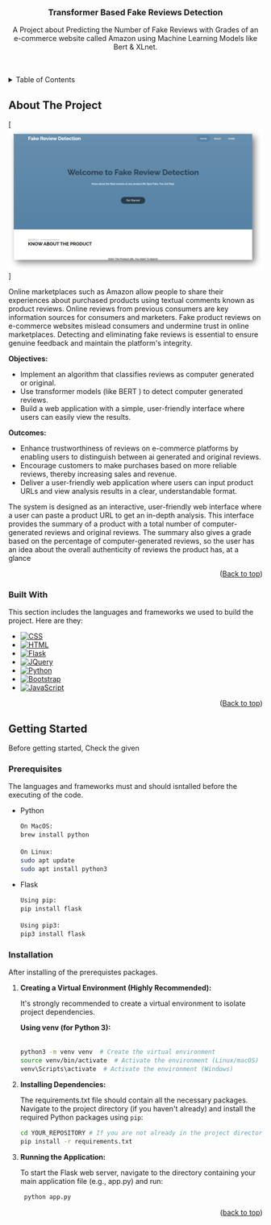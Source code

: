 <!-- Improved compatibility of back to top link: See: https://github.com/othneildrew/Best-README-Template/pull/73 -->
<a id="readme-top"></a>

<!-- PROJECT LOGO -->
<br />
<div align="center">
  <h3 align="center">Transformer Based Fake Reviews Detection</h3>
  <p align="center">
    A Project about Predicting the Number of Fake Reviews with Grades of an e-commerce website called Amazon using Machine Learning Models like Bert & XLnet.
    <br />
    <br />
    <br />
  </p>
</div>

<!-- TABLE OF CONTENTS -->
<details>
  <summary>Table of Contents</summary>
  <ol>
    <li>
      <a href="#about-the-project" >About The Project</a>
      <ul>
        <li><a href="#built-with">Built With</a></li>
      </ul>
    </li>
    <li>
      <a href="#getting-started">Getting Started</a>
      <ul>
        <li><a href="#prerequisites">Prerequisites</a></li>
        <li><a href="#installation">Installation</a></li>
      </ul>
    </li>
  </ol>
</details>



<!-- ABOUT THE PROJECT -->

## About The Project

[![Product Name Screen Shot][product-screenshot]]

Online marketplaces such as Amazon allow people to share their experiences about purchased  products using textual comments known as product reviews. Online reviews from previous  consumers are key information sources for consumers and marketers. Fake product reviews on e-commerce websites mislead consumers and undermine trust in online marketplaces. Detecting  and eliminating fake reviews is essential to ensure genuine feedback and maintain the platform's  integrity.


<strong>Objectives:</strong>
* Implement an algorithm that classifies reviews as computer generated or original.
* Use transformer models (like BERT ) to detect computer generated reviews.
* Build a web application with a simple, user-friendly interface where users can easily view the results.


<strong>Outcomes:</strong>
* Enhance trustworthiness of reviews on e-commerce platforms by enabling users to distinguish between ai generated and original reviews.<br>
* Encourage customers to make purchases based on more reliable reviews, thereby increasing sales and revenue.<br>
* Deliver a user-friendly web application where users can input product URLs and view analysis results in a clear, understandable format.

 The system is designed as an interactive, user-friendly web
 interface where a user can paste a product URL to get an
 in-depth analysis. This interface provides the summary of a
 product with a total number of computer-generated reviews
 and original reviews. The summary also gives a grade based on
 the percentage of computer-generated reviews, so the user has
 an idea about the overall authenticity of reviews the product
 has, at a glance
<p align="right">(<a href="#readme-top">Back to top</a>)</p>

### Built With

This section includes the languages and frameworks we used to build the project. Here are they:

* [![CSS][CSS-logo]][CSS-url]
* [![HTML][HTML-logo]][HTML-url]
* [![Flask][Flask.com]][Flask-url]
* [![JQuery][JQuery.com]][JQuery-url]
* [![Python][Python.com]][Python-url]
* [![Bootstrap][Bootstrap.com]][Bootstrap-url]
* [![JavaScript][JavaScript-logo]][JavaScript-url]

<p align="right">(<a href="#readme-top">Back to top</a>)</p>



<!-- GETTING STARTED -->
## Getting Started

Before getting started, Check the given 

### Prerequisites
The languages and frameworks must and should isntalled before the executing of the code.
* Python
  ```sh
  On MacOS:
  brew install python
  
  On Linux:
  sudo apt update
  sudo apt install python3
  ```
* Flask
  ```sh
  Using pip:
  pip install flask
  
  Using pip3:
  pip3 install flask
  ```

### Installation

After installing of the prerequistes packages. 
1. <b>Creating a Virtual Environment (Highly Recommended):</b>

    It's strongly recommended to create a virtual environment to isolate project dependencies.
    
    <b>Using venv (for Python 3):</b>
    ```sh
    
    python3 -m venv venv  # Create the virtual environment
    source venv/bin/activate  # Activate the environment (Linux/macOS)
    venv\Scripts\activate  # Activate the environment (Windows)
    ```
2. <b> Installing Dependencies:</b>

    The requirements.txt file should contain all the necessary packages. Navigate to the project directory (if you haven't already) and install the required Python packages using ```pip```:
   ```sh
   cd YOUR_REPOSITORY # If you are not already in the project directory
   pip install -r requirements.txt
   ```
3. <b> Running the Application:</b> 

    To start the Flask web server, navigate to the directory containing your main   application file (e.g., app.py) and run:
   ```sh
    python app.py
   ```

<p align="right">(<a href="#readme-top">back to top</a>)</p>


[Bootstrap.com]: https://img.shields.io/badge/Bootstrap-563D7C?style=for-the-badge&logo=bootstrap&logoColor=white
[Bootstrap-url]: https://getbootstrap.com
[JQuery.com]: https://img.shields.io/badge/jQuery-0769AD?style=for-the-badge&logo=jquery&logoColor=white
[JQuery-url]: https://jquery.com 
 [Python.com]:https://img.shields.io/badge/Python-3776AB?style=for-the-badge&logo=python&logoColor=fff
 [Python-url]: https://www.python.org/
 [Flask.com]: https://img.shields.io/badge/Flask-000?style=for-the-badge&logo=flask&logoColor=fff
 [Flask-url]: https://flask.palletsprojects.com
 


[HTML-logo]: https://img.shields.io/badge/HTML-%23E34F26.svg?style=for-the-badge&logo=html5&logoColor=white
[HTML-url]: https://developer.mozilla.org/en-US/docs/Web/HTML
[CSS-logo]: https://img.shields.io/badge/CSS-1572B6?style=for-the-badge&logo=css3&logoColor=fff
[CSS-url]: https://developer.mozilla.org/en-US/docs/Web/CSS

[JavaScript-logo]: https://img.shields.io/badge/JavaScript-F7DF1E?style=for-the-badge&logo=javascript&logoColor=000
[JavaScript-url]: https://developer.mozilla.org/en-US/docs/Web/JavaScript
[product-screenshot]: https://github.com/ImmanuelSandeep/Transofrmer-Based-Fake-Review-Detection/blob/0ea042f80f3d040036bf64818d3eda7e92df4d51/Screenshots/Picture1.png
